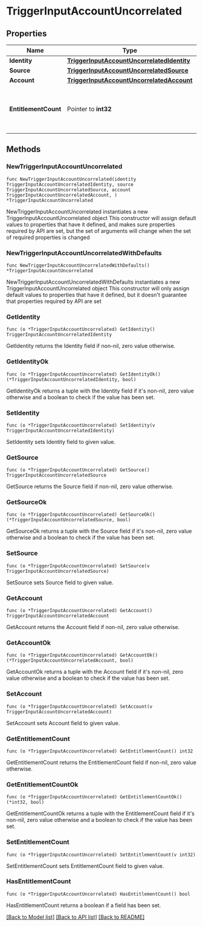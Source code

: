 # TriggerInputAccountUncorrelated

## Properties

Name | Type | Description | Notes
------------ | ------------- | ------------- | -------------
**Identity** | [**TriggerInputAccountUncorrelatedIdentity**](TriggerInputAccountUncorrelatedIdentity.md) |  | 
**Source** | [**TriggerInputAccountUncorrelatedSource**](TriggerInputAccountUncorrelatedSource.md) |  | 
**Account** | [**TriggerInputAccountUncorrelatedAccount**](TriggerInputAccountUncorrelatedAccount.md) |  | 
**EntitlementCount** | Pointer to **int32** | The number of entitlements associated with this account. | [optional] 

## Methods

### NewTriggerInputAccountUncorrelated

`func NewTriggerInputAccountUncorrelated(identity TriggerInputAccountUncorrelatedIdentity, source TriggerInputAccountUncorrelatedSource, account TriggerInputAccountUncorrelatedAccount, ) *TriggerInputAccountUncorrelated`

NewTriggerInputAccountUncorrelated instantiates a new TriggerInputAccountUncorrelated object
This constructor will assign default values to properties that have it defined,
and makes sure properties required by API are set, but the set of arguments
will change when the set of required properties is changed

### NewTriggerInputAccountUncorrelatedWithDefaults

`func NewTriggerInputAccountUncorrelatedWithDefaults() *TriggerInputAccountUncorrelated`

NewTriggerInputAccountUncorrelatedWithDefaults instantiates a new TriggerInputAccountUncorrelated object
This constructor will only assign default values to properties that have it defined,
but it doesn't guarantee that properties required by API are set

### GetIdentity

`func (o *TriggerInputAccountUncorrelated) GetIdentity() TriggerInputAccountUncorrelatedIdentity`

GetIdentity returns the Identity field if non-nil, zero value otherwise.

### GetIdentityOk

`func (o *TriggerInputAccountUncorrelated) GetIdentityOk() (*TriggerInputAccountUncorrelatedIdentity, bool)`

GetIdentityOk returns a tuple with the Identity field if it's non-nil, zero value otherwise
and a boolean to check if the value has been set.

### SetIdentity

`func (o *TriggerInputAccountUncorrelated) SetIdentity(v TriggerInputAccountUncorrelatedIdentity)`

SetIdentity sets Identity field to given value.


### GetSource

`func (o *TriggerInputAccountUncorrelated) GetSource() TriggerInputAccountUncorrelatedSource`

GetSource returns the Source field if non-nil, zero value otherwise.

### GetSourceOk

`func (o *TriggerInputAccountUncorrelated) GetSourceOk() (*TriggerInputAccountUncorrelatedSource, bool)`

GetSourceOk returns a tuple with the Source field if it's non-nil, zero value otherwise
and a boolean to check if the value has been set.

### SetSource

`func (o *TriggerInputAccountUncorrelated) SetSource(v TriggerInputAccountUncorrelatedSource)`

SetSource sets Source field to given value.


### GetAccount

`func (o *TriggerInputAccountUncorrelated) GetAccount() TriggerInputAccountUncorrelatedAccount`

GetAccount returns the Account field if non-nil, zero value otherwise.

### GetAccountOk

`func (o *TriggerInputAccountUncorrelated) GetAccountOk() (*TriggerInputAccountUncorrelatedAccount, bool)`

GetAccountOk returns a tuple with the Account field if it's non-nil, zero value otherwise
and a boolean to check if the value has been set.

### SetAccount

`func (o *TriggerInputAccountUncorrelated) SetAccount(v TriggerInputAccountUncorrelatedAccount)`

SetAccount sets Account field to given value.


### GetEntitlementCount

`func (o *TriggerInputAccountUncorrelated) GetEntitlementCount() int32`

GetEntitlementCount returns the EntitlementCount field if non-nil, zero value otherwise.

### GetEntitlementCountOk

`func (o *TriggerInputAccountUncorrelated) GetEntitlementCountOk() (*int32, bool)`

GetEntitlementCountOk returns a tuple with the EntitlementCount field if it's non-nil, zero value otherwise
and a boolean to check if the value has been set.

### SetEntitlementCount

`func (o *TriggerInputAccountUncorrelated) SetEntitlementCount(v int32)`

SetEntitlementCount sets EntitlementCount field to given value.

### HasEntitlementCount

`func (o *TriggerInputAccountUncorrelated) HasEntitlementCount() bool`

HasEntitlementCount returns a boolean if a field has been set.


[[Back to Model list]](../README.md#documentation-for-models) [[Back to API list]](../README.md#documentation-for-api-endpoints) [[Back to README]](../README.md)


